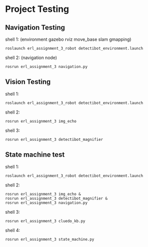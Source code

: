 
# Project Testing

## Navigation Testing

shell 1: (environment gazebo rviz move_base slam gmapping)

```
roslaunch erl_assignment_3_robot detectibot_environment.launch
```

shell 2: (navigation node)

```
rosrun erl_assignment_3 navigation.py
```

## Vision Testing

shell 1:


```
roslaunch erl_assignment_3_robot detectibot_environment.launch
```

shell 2:

```
rosrun erl_assignment_3 img_echo
```

shell 3:

```
rosrun erl_assignment_3 detectibot_magnifier
```

## State machine test

shell 1:

```
roslaunch erl_assignment_3_robot detectibot_environment.launch
```

shell 2:

```
rosrun erl_assignment_3 img_echo &
rosrun erl_assignment_3 detectibot_magnifier &
rosrun erl_assignment_3 navigation.py 
```

shell 3:

```
rosrun erl_assignment_3 cluedo_kb.py
```

shell 4:

```
rosrun erl_assignment_3 state_machine.py
```
